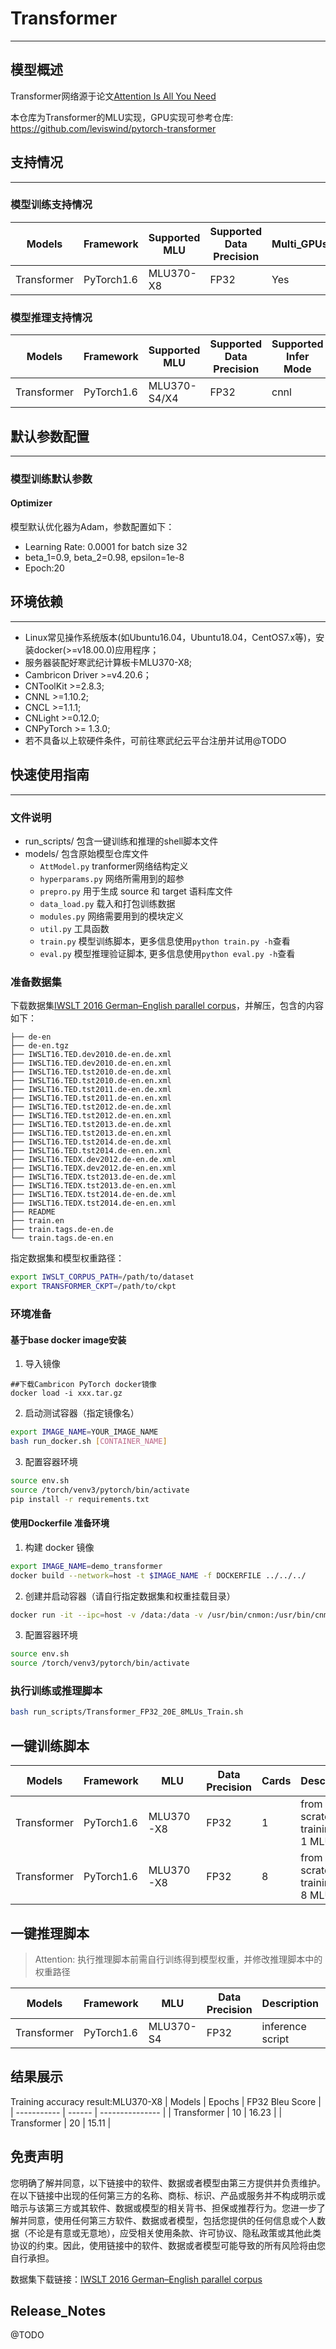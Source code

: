 # Transformer
---
## 模型概述
  Transformer网络源于论文[Attention Is All You Need](https://arxiv.org/pdf/1706.03762.pdf)

  本仓库为Transformer的MLU实现，GPU实现可参考仓库: https://github.com/leviswind/pytorch-transformer

## 支持情况
---
### 模型训练支持情况
| Models      | Framework  | Supported MLU | Supported Data Precision | Multi_GPUs |
| ----------- | ---------- | ------------- | ------------------------ | ---------- |
| Transformer | PyTorch1.6 | MLU370-X8     | FP32                     | Yes        |

### 模型推理支持情况
| Models      | Framework  | Supported MLU | Supported Data Precision | Supported Infer Mode |
| ----------- | ---------- | ------------- | ------------------------ |----------------------|
| Transformer | PyTorch1.6 | MLU370-S4/X4  | FP32                     | cnnl                 |

## 默认参数配置
---
### 模型训练默认参数

#### Optimizer
模型默认优化器为Adam，参数配置如下：
- Learning Rate: 0.0001 for batch size 32
- beta_1=0.9, beta_2=0.98, epsilon=1e-8
- Epoch:20


## 环境依赖
---
- Linux常见操作系统版本(如Ubuntu16.04，Ubuntu18.04，CentOS7.x等)，安装docker(>=v18.00.0)应用程序；
- 服务器装配好寒武纪计算板卡MLU370-X8;
- Cambricon Driver >=v4.20.6；
- CNToolKit >=2.8.3;
- CNNL >=1.10.2;
- CNCL >=1.1.1;
- CNLight >=0.12.0;
- CNPyTorch >= 1.3.0;
- 若不具备以上软硬件条件，可前往寒武纪云平台注册并试用@TODO
## 快速使用指南
---
### 文件说明
- run_scripts/ 包含一键训练和推理的shell脚本文件
- models/ 包含原始模型仓库文件
  - `AttModel.py` tranformer网络结构定义
  - `hyperparams.py` 网络所需用到的超参
  - `prepro.py` 用于生成 source 和 target 语料库文件
  - `data_load.py` 载入和打包训练数据
  - `modules.py` 网络需要用到的模块定义
  - `util.py` 工具函数
  - `train.py` 模型训练脚本，更多信息使用`python train.py -h`查看
  - `eval.py` 模型推理验证脚本, 更多信息使用`python eval.py -h`查看
### 准备数据集
下载数据集[IWSLT 2016 German–English parallel corpus](https://wit3.fbk.eu/2016-01)，并解压，包含的内容如下：
```
├── de-en
├── de-en.tgz
├── IWSLT16.TED.dev2010.de-en.de.xml
├── IWSLT16.TED.dev2010.de-en.en.xml
├── IWSLT16.TED.tst2010.de-en.de.xml
├── IWSLT16.TED.tst2010.de-en.en.xml
├── IWSLT16.TED.tst2011.de-en.de.xml
├── IWSLT16.TED.tst2011.de-en.en.xml
├── IWSLT16.TED.tst2012.de-en.de.xml
├── IWSLT16.TED.tst2012.de-en.en.xml
├── IWSLT16.TED.tst2013.de-en.de.xml
├── IWSLT16.TED.tst2013.de-en.en.xml
├── IWSLT16.TED.tst2014.de-en.de.xml
├── IWSLT16.TED.tst2014.de-en.en.xml
├── IWSLT16.TEDX.dev2012.de-en.de.xml
├── IWSLT16.TEDX.dev2012.de-en.en.xml
├── IWSLT16.TEDX.tst2013.de-en.de.xml
├── IWSLT16.TEDX.tst2013.de-en.en.xml
├── IWSLT16.TEDX.tst2014.de-en.de.xml
├── IWSLT16.TEDX.tst2014.de-en.en.xml
├── README
├── train.en
├── train.tags.de-en.de
└── train.tags.de-en.en
```
指定数据集和模型权重路径：
```bash
export IWSLT_CORPUS_PATH=/path/to/dataset
export TRANSFORMER_CKPT=/path/to/ckpt
```
### 环境准备
#### 基于base docker image安装
1. 导入镜像
```
##下载Cambricon PyTorch docker镜像
docker load -i xxx.tar.gz
```
2. 启动测试容器（指定镜像名）
```bash
export IMAGE_NAME=YOUR_IMAGE_NAME
bash run_docker.sh [CONTAINER_NAME]
```
3. 配置容器环境
```bash
source env.sh
source /torch/venv3/pytorch/bin/activate
pip install -r requirements.txt
```
#### 使用Dockerfile 准备环境
1. 构建 docker 镜像
```bash
export IMAGE_NAME=demo_transformer
docker build --network=host -t $IMAGE_NAME -f DOCKERFILE ../../../
```
2. 创建并启动容器（请自行指定数据集和权重挂载目录）
```bash
docker run -it --ipc=host -v /data:/data -v /usr/bin/cnmon:/usr/bin/cnmon --device /dev/cambricon_ctl --privileged --name mlu_transformer --network=host $IMAGE_NAME
```
3. 配置容器环境
```bash
source env.sh
source /torch/venv3/pytorch/bin/activate
```
### 执行训练或推理脚本
```bash
bash run_scripts/Transformer_FP32_20E_8MLUs_Train.sh
```
## 一键训练脚本
| Models      | Framework | MLU       | Data Precision | Cards | Description                      | Run                                                         |
| ----------- | --------- | --------- | -------------- | ----- | -------------------------------- | ----------------------------------------------------------- |
| Transformer | PyTorch1.6| MLU370-X8 | FP32           | 1     | from scratch training use 1 MLU  | bash run_scripts/Transformer_FP32_20E_1MLU_Train.sh  |
| Transformer | PyTorch1.6| MLU370-X8 | FP32           | 8     | from scratch training use 8 MLUs | bash run_scripts/Transformer_FP32_20E_8MLUs_Train.sh |

## 一键推理脚本
> Attention: 执行推理脚本前需自行训练得到模型权重，并修改推理脚本中的权重路径

| Models      | Framework | MLU       | Data Precision | Description                | Run                                          |
| ----------- | --------- | --------- | -------------- | -------------------------- | -------------------------------------------- |
| Transformer | PyTorch1.6  | MLU370-S4 | FP32           | inference script           | bash run_scripts/Transformer_Infer.sh |

## 结果展示
Training accuracy result:MLU370-X8
| Models      | Epochs | FP32 Bleu Score |
| ----------- | ------ | --------------- |
| Transformer | 10     | 16.23           |
| Transformer | 20     | 15.11           |

## 免责声明
您明确了解并同意，以下链接中的软件、数据或者模型由第三方提供并负责维护。在以下链接中出现的任何第三方的名称、商标、标识、产品或服务并不构成明示或暗示与该第三方或其软件、数据或模型的相关背书、担保或推荐行为。您进一步了解并同意，使用任何第三方软件、数据或者模型，包括您提供的任何信息或个人数据（不论是有意或无意地），应受相关使用条款、许可协议、隐私政策或其他此类协议的约束。因此，使用链接中的软件、数据或者模型可能导致的所有风险将由您自行承担。

数据集下载链接：[IWSLT 2016 German–English parallel corpus](https://wit3.fbk.eu/download.php?release=2016-01&type=texts&slang=de&tlang=en)

## Release_Notes
@TODO
